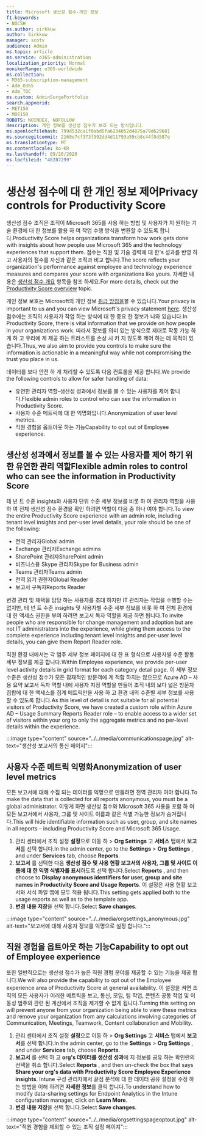 ```yaml
---
title: Microsoft 생산성 점수-개인 정보
f1.keywords:
- NOCSH
ms.author: sirkkuw
author: Sirkkuw
manager: scotv
audience: Admin
ms.topic: article
ms.service: o365-administration
localization_priority: Normal
monikerRange: o365-worldwide
ms.collection:
- M365-subscription-management
- Adm_O365
- Adm_TOC
ms.custom: AdminSurgePortfolio
search.appverid:
- MET150
- MOE150
ROBOTS: NOINDEX, NOFOLLOW
description: 개인 정보를 생산성 점수가 보호 되는 방식입니다.
ms.openlocfilehash: 799d532ca1f0abd5fa6234052d4875a79d629601
ms.sourcegitcommit: 2160e7cf373f992dd4d11793a59cb8c44f8d587e
ms.translationtype: MT
ms.contentlocale: ko-KR
ms.lasthandoff: 09/26/2020
ms.locfileid: "48287299"
---
```

# <a name="privacy-controls-for-productivity-score"></a><span data-ttu-id="a1b93-103">생산성 점수에 대 한 개인 정보 제어</span><span class="sxs-lookup"><span data-stu-id="a1b93-103">Privacy controls for Productivity Score</span></span>

<span data-ttu-id="a1b93-104">생산성 점수 조직은 조직이 Microsoft 365를 사용 하는 방법 및 사용자가 지 원하는 기술 환경에 대 한 정보를 활용 하 여 작업 수행 방식을 변환할 수 있도록 합니다.</span><span class="sxs-lookup"><span data-stu-id="a1b93-104">Productivity Score helps organizations transform how work gets done with insights about how people use Microsoft 365 and the technology experiences that support them.</span></span> <span data-ttu-id="a1b93-105">점수는 직원 및 기술 경력에 대 한&#39;s 성과를 반영 하 고 사용자의 점수를 자신과 같은 조직과 비교 합니다.</span><span class="sxs-lookup"><span data-stu-id="a1b93-105">The score reflects your organization&#39;s performance against employee and technology experience measures and compares your score with organizations like yours.</span></span> <span data-ttu-id="a1b93-106">자세한 내용은 [생산성 점수 개요](productivity-score.md) 항목을 참조 하세요.</span><span class="sxs-lookup"><span data-stu-id="a1b93-106">For more details, check out the [Productivity Score overview](productivity-score.md) topic.</span></span>

<span data-ttu-id="a1b93-107">개인 정보 보호는 Microsoft의 개인 정보 [취급 방침을](https://privacy.microsoft.com/privacystatement)볼 수 있습니다.</span><span class="sxs-lookup"><span data-stu-id="a1b93-107">Your privacy is important to us and you can view Microsoft's privacy statement [here](https://privacy.microsoft.com/privacystatement).</span></span> <span data-ttu-id="a1b93-108">생산성 점수에는 조직의 사용자가 작업 하는 방식에 대 한 중요 한 정보가 나와 있습니다.</span><span class="sxs-lookup"><span data-stu-id="a1b93-108">In Productivity Score, there is vital information that we provide on how people in your organizations work.</span></span> <span data-ttu-id="a1b93-109">따라서 정보를 의미 있는 방식으로 제대로 작동 가능 하 게 하 고 우리에 게 제공 하는 트러스트를 손상 시 키 지 않도록 제어 하는 데 목적이 있습니다.</span><span class="sxs-lookup"><span data-stu-id="a1b93-109">Thus, we also aim to provide you controls to make sure the information is actionable in a meaningful way while not compromising the trust you place in us.</span></span>

<span data-ttu-id="a1b93-110">데이터를 보다 안전 하 게 처리할 수 있도록 다음 컨트롤을 제공 합니다.</span><span class="sxs-lookup"><span data-stu-id="a1b93-110">We provide the following controls to allow for safer handling of data:</span></span>

- <span data-ttu-id="a1b93-111">유연한 관리자 역할-생산성 성과에서 정보를 볼 수 있는 사용자를 제어 합니다.</span><span class="sxs-lookup"><span data-stu-id="a1b93-111">Flexible admin roles to control who can see the information in Productivity Score.</span></span>
- <span data-ttu-id="a1b93-112">사용자 수준 메트릭에 대 한 익명화입니다.</span><span class="sxs-lookup"><span data-stu-id="a1b93-112">Anonymization of user level metrics.</span></span>
- <span data-ttu-id="a1b93-113">직원 경험을 옵트아웃 하는 기능</span><span class="sxs-lookup"><span data-stu-id="a1b93-113">Capability to opt out of Employee experience.</span></span>

## <a name="flexible-admin-roles-to-control-who-can-see-the-information-in-productivity-score"></a><span data-ttu-id="a1b93-114">생산성 성과에서 정보를 볼 수 있는 사용자를 제어 하기 위한 유연한 관리 역할</span><span class="sxs-lookup"><span data-stu-id="a1b93-114">Flexible admin roles to control who can see the information in Productivity Score</span></span>

<span data-ttu-id="a1b93-115">테 넌 트 수준 insights와 사용자 단위 수준 세부 정보를 비롯 하 여 관리자 역할을 사용 하 여 전체 생산성 점수 환경을 확인 하려면 역할이 다음 중 하나 여야 합니다.</span><span class="sxs-lookup"><span data-stu-id="a1b93-115">To view the entire Productivity Score experience with an admin role, including tenant level insights and per-user level details, your role should be one of the following:</span></span>

- <span data-ttu-id="a1b93-116">전역 관리자</span><span class="sxs-lookup"><span data-stu-id="a1b93-116">Global admin</span></span>
- <span data-ttu-id="a1b93-117">Exchange 관리자</span><span class="sxs-lookup"><span data-stu-id="a1b93-117">Exchange admins</span></span>
- <span data-ttu-id="a1b93-118">SharePoint 관리자</span><span class="sxs-lookup"><span data-stu-id="a1b93-118">SharePoint admin</span></span>
- <span data-ttu-id="a1b93-119">비즈니스용 Skype 관리자</span><span class="sxs-lookup"><span data-stu-id="a1b93-119">Skype for Business admin</span></span>
- <span data-ttu-id="a1b93-120">Teams 관리자</span><span class="sxs-lookup"><span data-stu-id="a1b93-120">Teams admin</span></span>
- <span data-ttu-id="a1b93-121">전역 읽기 권한자</span><span class="sxs-lookup"><span data-stu-id="a1b93-121">Global Reader</span></span>
- <span data-ttu-id="a1b93-122">보고서 구독자</span><span class="sxs-lookup"><span data-stu-id="a1b93-122">Reports Reader</span></span>

<span data-ttu-id="a1b93-123">변경 관리 및 채택을 담당 하는 사용자를 초대 하지만 IT 관리자는 작업을 수행할 수는 없지만, 테 넌 트 수준 insights 및 사용자별 수준 세부 정보를 비롯 하 여 전체 환경에 대 한 액세스 권한을 부여 하려면 보고서 독자 역할을 제공 하면 됩니다.</span><span class="sxs-lookup"><span data-stu-id="a1b93-123">To invite people who are responsible for change management and adoption but are not IT administrators into the experience, while giving them access to the complete experience including tenant level insights and per-user level details, you can give them Report Reader role.</span></span>

<span data-ttu-id="a1b93-124">직원 환경 내에서는 각 범주 세부 정보 페이지에 대 한 표 형식으로 사용자별 수준 활동 세부 정보를 제공 합니다.</span><span class="sxs-lookup"><span data-stu-id="a1b93-124">Within Employee experience, we provide per-user level activity details in grid format for each category detail page.</span></span> <span data-ttu-id="a1b93-125">이 세부 정보 수준은 생산성 점수가 모든 잠재적인 방문객에 게 적합 하지는 않으므로 Azure AD – 사용 요약 보고서 독자 역할 내에 사용자 지정 역할을 만들어 조직 내의 보다 넓은 방문자 집합에 대 한 액세스를 집계 메트릭만을 사용 하 고 환경 내의 수준별 세부 정보를 사용할 수 있도록 합니다.</span><span class="sxs-lookup"><span data-stu-id="a1b93-125">As this level of detail is not suitable for all potential visitors of Productivity Score, we have created a custom role within Azure AD – Usage Summary Reports Reader role – to enable access to a wider set of visitors within your org to only the aggregate metrics and no per-level details within the experience.</span></span>

:::image type="content" source="../../media/communicationspage.jpg" alt-text="생산성 보고서의 통신 페이지":::

## <a name="anonymization-of-user-level-metrics"></a><span data-ttu-id="a1b93-127">사용자 수준 메트릭 익명화</span><span class="sxs-lookup"><span data-stu-id="a1b93-127">Anonymization of user level metrics</span></span>

<span data-ttu-id="a1b93-128">모든 보고서에 대해 수집 되는 데이터를 익명으로 만들려면 전역 관리자 여야 합니다.</span><span class="sxs-lookup"><span data-stu-id="a1b93-128">To make the data that is collected for all reports anonymous, you must be a global administrator.</span></span> <span data-ttu-id="a1b93-129">이렇게 하면 생산성 점수와 Microsoft 365 사용을 포함 하 여 모든 보고서에서 사용자, 그룹 및 사이트 이름과 같은 식별 가능한 정보가 숨겨집니다.</span><span class="sxs-lookup"><span data-stu-id="a1b93-129">This will hide identifiable information such as user, group, and site names in all reports – including Productivity Score and Microsoft 365 Usage.</span></span>

1. <span data-ttu-id="a1b93-130">관리 센터에서 조직 설정 **설정**으로 이동 하   >   **Org Settings** 고 **서비스** 탭에서 **보고서**를 선택 합니다.</span><span class="sxs-lookup"><span data-stu-id="a1b93-130">In the admin center, go to the  **Settings**  >  **Org Settings** , and under  **Services**  tab, choose  **Reports**.</span></span>
2. <span data-ttu-id="a1b93-131">**보고서** 를 선택한 다음 **생산성 점수 및 사용 현황 보고서의 사용자, 그룹 및 사이트 이름에 대 한 익명 식별자를 표시**하도록 선택 합니다.</span><span class="sxs-lookup"><span data-stu-id="a1b93-131">Select  **Reports** , and then choose to  **Display anonymous identifiers for user, group and site names in Productivity Score and Usage Reports**.</span></span> <span data-ttu-id="a1b93-132">이 설정은 사용 현황 보고서와 서식 파일 앱에 모두 적용 됩니다.</span><span class="sxs-lookup"><span data-stu-id="a1b93-132">This setting gets applied both to the usage reports as well as to the template app.</span></span>
3. <span data-ttu-id="a1b93-133">**변경 내용 저장**을 선택 합니다.</span><span class="sxs-lookup"><span data-stu-id="a1b93-133">Select  **Save changes**.</span></span>

:::image type="content" source="../../media/orgsettings_anonymous.jpg" alt-text="보고서에 대해 사용자 정보를 익명으로 설정 합니다.":::

## <a name="capability-to-opt-out-of-employee-experience"></a><span data-ttu-id="a1b93-135">직원 경험을 옵트아웃 하는 기능</span><span class="sxs-lookup"><span data-stu-id="a1b93-135">Capability to opt out of Employee experience</span></span>

<span data-ttu-id="a1b93-136">또한 일반적으로는 생산성 점수가 높은 직원 경험 분야를 제공할 수 있는 기능을 제공 합니다.</span><span class="sxs-lookup"><span data-stu-id="a1b93-136">We will also provide the capability to opt out of the Employee experience area of Productivity Score at general availability.</span></span> <span data-ttu-id="a1b93-137">이 설정을 켜면 조직의 모든 사용자가 이러한 메트릭을 보고, 통신, 모임, 팀 작업, 콘텐츠 공동 작업 및 이동성 범주와 관련 된 계산에서 조직을 제거할 수 없게 됩니다.</span><span class="sxs-lookup"><span data-stu-id="a1b93-137">Turning this setting on will prevent anyone from your organization being able to view these metrics and remove your organization from any calculations involving categories of Communication, Meetings, Teamwork, Content collaboration and Mobility.</span></span>

1. <span data-ttu-id="a1b93-138">관리 센터에서 조직 설정 **설정**으로 이동 하   >   **Org Settings** 고 **서비스** 탭에서 **보고서**를 선택 합니다.</span><span class="sxs-lookup"><span data-stu-id="a1b93-138">In the admin center, go to the  **Settings**  >  **Org Settings** , and under  **Services**  tab, choose  **Reports**.</span></span>
2. <span data-ttu-id="a1b93-139">**보고서** 를 선택 하 고 **org&#39;s 데이터를 생산성 성과**에 지 정보를 공유 하는 확인란의 선택을 취소 합니다.</span><span class="sxs-lookup"><span data-stu-id="a1b93-139">Select  **Reports** , and then un-check the box that says  **Share your org&#39;s data with Productivity Score Employee Experience insights**.</span></span> <span data-ttu-id="a1b93-140">Intune 구성 관리자에서 끝점 분석에 대 한 데이터 공유 설정을 수정 하는 방법을 이해 하려면 **자세한 정보**를 클릭 합니다.</span><span class="sxs-lookup"><span data-stu-id="a1b93-140">To understand how to modify data-sharing settings for Endpoint Analytics in the Intune configuration manager, click on **Learn More**.</span></span>
3. <span data-ttu-id="a1b93-141">**변경 내용 저장**을 선택 합니다.</span><span class="sxs-lookup"><span data-stu-id="a1b93-141">Select  **Save changes**.</span></span>

:::image type="content" source="../../media/orgsettingspageoptout.jpg" alt-text="직원 경험을 제외할 수 있는 조직 설정 페이지":::